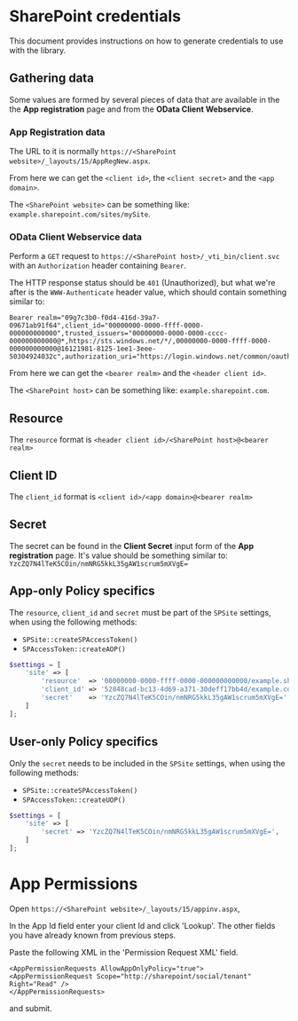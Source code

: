 # SharePoint credentials
This document provides instructions on how to generate credentials to use with the library.

## Gathering data
Some values are formed by several pieces of data that are available in the the **App registration** page and from the **OData Client Webservice**.

### App Registration data
The URL to it is normally `https://<SharePoint website>/_layouts/15/AppRegNew.aspx`.

From here we can get the `<client id>`, the `<client secret>` and the `<app domain>`.

The `<SharePoint website>` can be something like: `example.sharepoint.com/sites/mySite`.

### OData Client Webservice data
Perform a `GET` request to `https://<SharePoint host>/_vti_bin/client.svc` with an `Authorization` header containing `Bearer`.

The HTTP response status should be `401` (Unauthorized), but what we're after is the `WWW-Authenticate` header value, which should contain something similar to:
```
Bearer realm="09g7c3b0-f0d4-416d-39a7-09671ab91f64",client_id="00000000-0000-ffff-0000-000000000000",trusted_issuers="00000000-0000-0000-cccc-000000000000@*,https://sts.windows.net/*/,00000000-0000-ffff-0000-000000000000@16121981-8125-1ee1-3eee-50304924032c",authorization_uri="https://login.windows.net/common/oauth2/authorize"
```

From here we can get the `<bearer realm>` and the `<header client id>`.

The `<SharePoint host>` can be something like: `example.sharepoint.com`.

## Resource
The `resource` format is `<header client id>/<SharePoint host>@<bearer realm>`

## Client ID
The `client_id` format is `<client id>/<app domain>@<bearer realm>`

## Secret
The secret can be found in the **Client Secret** input form of the **App registration** page.
It's value should be something similar to: `YzcZQ7N4lTeK5COin/nmNRG5kkL35gAW1scrum5mXVgE=`

## App-only Policy specifics
The `resource`, `client_id` and `secret` must be part of the `SPSite` settings, when using the following methods:
- `SPSite::createSPAccessToken()`
- `SPAccessToken::createAOP()`

```php
$settings = [
    'site' => [
        'resource'  => '00000000-0000-ffff-0000-000000000000/example.sharepoint.com@09g7c3b0-f0d4-416d-39a7-09671ab91f64',
        'client_id' => '52848cad-bc13-4d69-a371-30deff17bb4d/example.com@09g7c3b0-f0d4-416d-39a7-09671ab91f64',
        'secret'    => 'YzcZQ7N4lTeK5COin/nmNRG5kkL35gAW1scrum5mXVgE='
    ]
];
```

## User-only Policy specifics
Only the `secret` needs to be included in the `SPSite` settings, when using the following methods:
- `SPSite::createSPAccessToken()`
- `SPAccessToken::createUOP()`

```php
$settings = [
    'site' => [
        'secret' => 'YzcZQ7N4lTeK5COin/nmNRG5kkL35gAW1scrum5mXVgE=',
    ]
];
```


# App Permissions

 Open `https://<SharePoint website>/_layouts/15/appinv.aspx`, 
 
 In the App Id field enter your client Id and click 'Lookup'. The other fields you have already known from previous steps.
 
 Paste the following XML in the 'Permission Request XML' field.
 
 
 ```
<AppPermissionRequests AllowAppOnlyPolicy="true">
 <AppPermissionRequest Scope="http://sharepoint/social/tenant" Right="Read" />
</AppPermissionRequests>

```

and submit.
